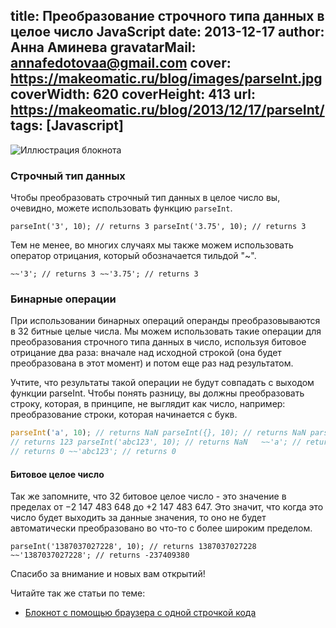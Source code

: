 title: Преобразование строчного типа данных в целое число JavaScript
date: 2013-12-17
author: Анна Аминева
gravatarMail: annafedotovaa@gmail.com
cover: https://makeomatic.ru/blog/images/parseInt.jpg
coverWidth: 620
coverHeight: 413
url: https://makeomatic.ru/blog/2013/12/17/parseInt/
tags: [Javascript]
---

![Иллюстрация блокнота](/blog/images/parseInt.jpg)

### Строчный тип данных

Чтобы преобразовать строчный тип данных в целое число вы, очевидно, можете использовать функцию `parseInt`.

<!-- more -->

`parseInt('3', 10); // returns 3 parseInt('3.75', 10); // returns 3`

Тем не менее, во многих случаях мы также можем использовать оператор отрицания, который обозначается тильдой "~".

`~~'3'; // returns 3 ~~'3.75'; // returns 3 `

### Бинарные операции

При использовании бинарных операций операнды преобразовываются в 32 битные целые числа. Мы можем использовать такие операции для преобразования строчного типа данных в число, используя битовое отрицание два раза: вначале над исходной строкой (она будет преобразована в этот момент) и потом еще раз над результатом.

Учтите, что результаты такой операции не будут совпадать с выходом функции parseInt. Чтобы понять разницу, вы должны преобразовать строку, которая, в принципе, не выглядит как число, например: преобразование строки, которая начинается с букв.

```javascript
parseInt('a', 10); // returns NaN parseInt({}, 10); // returns NaN parseInt('123abc', 10); 
// returns 123 parseInt('abc123', 10); // returns NaN   ~~'a'; // returns 0 ~~{}; // returns 0 ~~'123abc'; 
// returns 0 ~~'abc123'; // returns 0 
```

#### Битовое целое число

Так же запомните, что 32 битовое целое число - это значение в пределах от −2 147 483 648 до +2 147 483 647. Это значит, что когда это число будет выходить за данные значения, то оно не будет автоматически преобразовано во что-то с более широким пределом. 

`parseInt('1387037027228', 10); // returns 1387037027228 ~~'1387037027228'; // returns -237409380` 

Спасибо за внимание и новых вам открытий!

Читайте так же статьи по теме: 

* [Блокнот с помощью браузера с одной строчкой кода](https://makeomatic.ru/blog/2013/11/17/Browser_notepad/)

